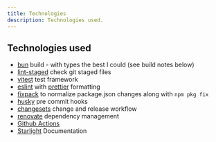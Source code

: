 ```yaml
---
title: Technologies
description: Technologies used.
---
```


## Technologies used
* [bun](https://bun.sh/docs/bundler) build - with types the best I could (see build notes below)
* [lint-staged](https://www.npmjs.com/package/lint-staged) check git staged files
* [vitest](https://vitest.dev/) test framework
* [eslint](https://eslint.org/) with [prettier](https://prettier.io/) formatting
* [fixpack](https://www.npmjs.com/package/fixpack) to normalize package.json changes along with `npm pkg fix`
* [husky](https://typicode.github.io/husky/) pre commit hooks
* [changesets](https://github.com/changesets/changesets) change and release workflow
* [renovate](https://github.com/renovatebot/renovate) dependency management
* [Github Actions](https://github.com/features/actions)
* [Starlight](https://github.com/withastro/starlight) Documentation